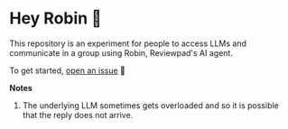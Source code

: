 # Hey Robin 👋

This repository is an experiment for people to access LLMs and communicate in a group using Robin, Reviewpad's AI agent.

To get started, [open an issue](https://github.com/reviewpad/hey-robin/issues/new/choose) 💪

**Notes**
1. The underlying LLM sometimes gets overloaded and so it is possible that the reply does not arrive.
